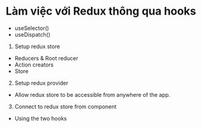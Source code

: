 # Làm việc với Redux thông qua hooks

- useSelector()
- useDispatch()

1. Setup redux store

- Reducers & Root reducer
- Action creators
- Store

2. Setup redux provider

- Allow redux store to be accessible from anywhere of the app.

3. Connect to redux store from component

- Using the two hooks
